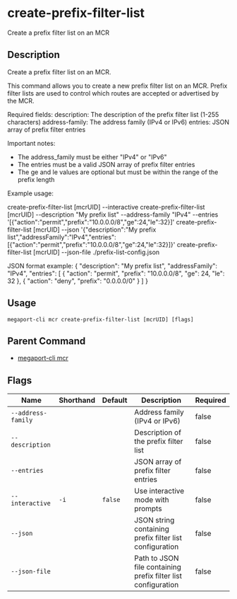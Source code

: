 # create-prefix-filter-list

Create a prefix filter list on an MCR

## Description

Create a prefix filter list on an MCR.

This command allows you to create a new prefix filter list on an MCR. Prefix filter lists are used to control which routes are accepted or advertised by the MCR.

Required fields:
description: The description of the prefix filter list (1-255 characters)
address-family: The address family (IPv4 or IPv6)
entries: JSON array of prefix filter entries

Important notes:
- The address_family must be either "IPv4" or "IPv6"
- The entries must be a valid JSON array of prefix filter entries
- The ge and le values are optional but must be within the range of the prefix length

Example usage:

create-prefix-filter-list [mcrUID] --interactive
create-prefix-filter-list [mcrUID] --description "My prefix list" --address-family "IPv4" --entries '[{"action":"permit","prefix":"10.0.0.0/8","ge":24,"le":32}]'
create-prefix-filter-list [mcrUID] --json '{"description":"My prefix list","addressFamily":"IPv4","entries":[{"action":"permit","prefix":"10.0.0.0/8","ge":24,"le":32}]}'
create-prefix-filter-list [mcrUID] --json-file ./prefix-list-config.json

JSON format example:
{
"description": "My prefix list",
"addressFamily": "IPv4",
"entries": [
{
"action": "permit",
"prefix": "10.0.0.0/8",
"ge": 24,
"le": 32
},
{
"action": "deny",
"prefix": "0.0.0.0/0"
}
]
}



## Usage

```
megaport-cli mcr create-prefix-filter-list [mcrUID] [flags]
```



## Parent Command

* [megaport-cli mcr](megaport-cli_mcr.md)




## Flags

| Name | Shorthand | Default | Description | Required |
|------|-----------|---------|-------------|----------|
| `--address-family` |  |  | Address family (IPv4 or IPv6) | false |
| `--description` |  |  | Description of the prefix filter list | false |
| `--entries` |  |  | JSON array of prefix filter entries | false |
| `--interactive` | `-i` | `false` | Use interactive mode with prompts | false |
| `--json` |  |  | JSON string containing prefix filter list configuration | false |
| `--json-file` |  |  | Path to JSON file containing prefix filter list configuration | false |



